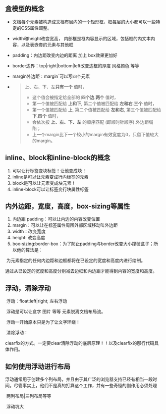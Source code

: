 ## 盒模型的概念

- 文档每个元素被构造成文档布局内的一个矩形框，框每层的大小都可以一些特定的CSS属性调整。

- width和height改变宽高， 内部框是框内容显示的区域，包括框的内文本内容，以及表嵌套的元素与其他框

- padding：内边距改变内边的距离 加上 box效果更加好

- border边界：top|right|bottom|left改变边框的厚度 风格颜色 等等

- margin外边距：margin`可以写四个元素

- > 上、右、下、左**只有一个**  值时，
  >
  > - 这个值会被指定给全部的 **四个边**.**两个** 值时，
  > - 第一个值被匹配给 **上和下**, 第二个值被匹配给 **左和右**.**三个** 值时，
  > - 第一个值被匹配给 **上**, 第二个值被匹配给 **左和右**, 第三个值被匹配给 **下**.**四个** 值时，
  > - 会依次按 **上、右、下、左** 的顺序匹配 (即顺时针顺序).外边距塌陷；
  > - 上一个margin比下一个较小的margin有效宽度为0，只留下值较大的margin。     

## inline、block和inline-block的概念

1. 可以让行标签变块标签！让他变成块！
2. inline是可以让元素变成行内标签的元素
3. block是可以让元素变成块元素！
4. inline-block可以让标签变行块属性标签

 

## 内外边距，宽度，高度，box-sizing等属性

1. 内边距 padding：可以让内边的内容改变位置 
2. margin：可以让在标签属性周围外部区域移动叫外边距
3. width：改变宽度
4. height: 改变高度
5. box-sizing:border-box：为了防止padding与border改变大小撑破盒子；所以他的算法是：

​       为元素指定的任何内边距和边框都将在已设定的宽度和高度内进行绘制。

通过从已设定的宽度和高度分别减去边框和内边距才能得到内容的宽度和高度。



## 浮动，清除浮动

​     浮动：float:left|right; 左右浮动

​     浮动是可以让盒字 图片 等等 元素脱离文档布局流。

​     浮动一开始原本只是为了让文字环绕！

​     清除浮动：

​     clearfix的方式。一定要clear清除浮动的底层原理！！以及clearfix的那行代码具体作用。  

## 如何使用浮动进行布局

​     浮动通常用于创建多个列布局，并且由于其广泛的浏览器支持已经有相当一段时间。尽管事实上，他们不是真的打算这个工作，并有一些奇怪的副作用必须处理

​     两列布局|三列布局等等 

​     浮动坑大